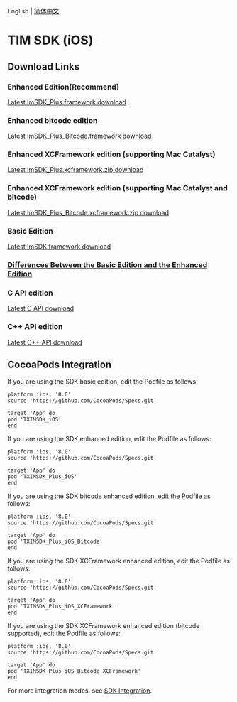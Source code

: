 English | [简体中文](./README.md)

# TIM SDK (iOS)

## Download Links

### Enhanced Edition(Recommend)
[Latest ImSDK_Plus.framework download](https://im.sdk.cloud.tencent.cn/download/plus/6.1.2166/ImSDK_Plus_6.1.2166.framework.zip)

### Enhanced bitcode edition
[Latest ImSDK_Plus_Bitcode.framework download](https://im.sdk.cloud.tencent.cn/download/plus/6.1.2166/ImSDK_Plus_6.1.2166_Bitcode.framework.zip)

### Enhanced XCFramework edition (supporting Mac Catalyst)
[Latest ImSDK_Plus.xcframework.zip download](https://im.sdk.cloud.tencent.cn/download/plus/6.1.2166/ImSDK_Plus_6.1.2166.xcframework.zip)

### Enhanced XCFramework edition (supporting Mac Catalyst and bitcode)
[Latest ImSDK_Plus_Bitcode.xcframework.zip download](https://im.sdk.cloud.tencent.cn/download/plus/6.1.2166/ImSDK_Plus_6.1.2166_Bitcode.xcframework.zip)

### Basic Edition
[Latest ImSDK.framework download](https://im.sdk.qcloud.com/download/standard/5.1.62/TIM_SDK_iOS_latest_framework.zip)

### [Differences Between the Basic Edition and the Enhanced Edition](https://github.com/tencentyun/TIMSDK#%E5%9F%BA%E7%A1%80%E7%89%88%E4%B8%8E%E5%A2%9E%E5%BC%BA%E7%89%88%E5%B7%AE%E5%BC%82%E5%AF%B9%E6%AF%94)

### C API edition
[Latest C API download](https://im.sdk.qcloud.com/download/plus/6.1.2166/cross_platform/ImSDK_iOS_C_6.1.2166.framework.zip)

### C++ API edition
[Latest C++ API download](https://im.sdk.cloud.tencent.cn/download/plus/6.1.2166/cross_platform/ImSDK_iOS_CPP_6.1.2166.framework.zip)

## CocoaPods Integration
If you are using the SDK basic edition, edit the Podfile as follows:

```
platform :ios, '8.0'
source 'https://github.com/CocoaPods/Specs.git'

target 'App' do
pod 'TXIMSDK_iOS'
end
```

If you are using the SDK enhanced edition, edit the Podfile as follows:
```
platform :ios, '8.0'
source 'https://github.com/CocoaPods/Specs.git'

target 'App' do
pod 'TXIMSDK_Plus_iOS'
end
```

If you are using the SDK bitcode enhanced edition, edit the Podfile as follows:
```
platform :ios, '8.0'
source 'https://github.com/CocoaPods/Specs.git'

target 'App' do
pod 'TXIMSDK_Plus_iOS_Bitcode'
end
```

If you are using the SDK XCFramework enhanced edition, edit the Podfile as follows:
```
platform :ios, '8.0'
source 'https://github.com/CocoaPods/Specs.git'

target 'App' do
pod 'TXIMSDK_Plus_iOS_XCFramework'
end
```

If you are using the SDK XCFramework enhanced edition (bitcode supported), edit the Podfile as follows:
```
platform :ios, '8.0'
source 'https://github.com/CocoaPods/Specs.git'

target 'App' do
pod 'TXIMSDK_Plus_iOS_Bitcode_XCFramework'
end
```

For more integration modes, see <a href="https://intl.cloud.tencent.com/document/product/1047/34305">SDK Integration</a>.

